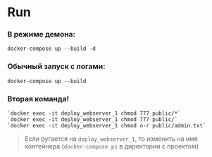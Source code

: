 # Run

### В режиме демона:
`docker-compose up --build -d`

### Обычный запуск с логами:
`docker-compose up --build`

### Вторая команда! 
```
`docker exec -it deploy_webserver_1 chmod 777 public/*`
`docker exec -it deploy_webserver_1 chmod 777 public/`
`docker exec -it deploy_webserver_1 chmod o-r public/admin.txt`
```

> Если ругается на `deploy_webserver_1`, то изменить на имя контейнера (`docker-compose ps` в директории с проектом)
